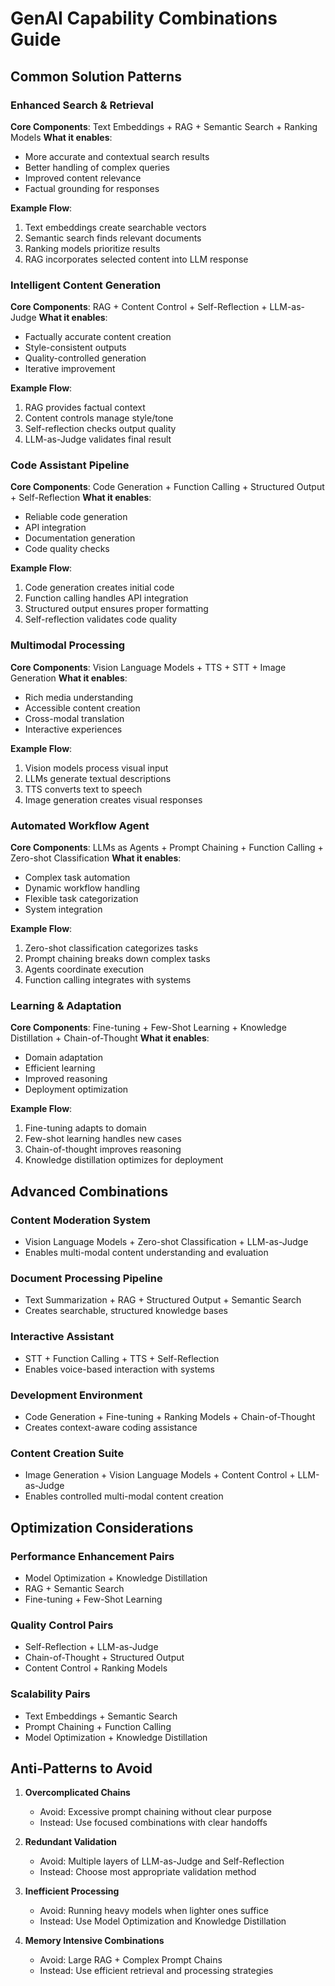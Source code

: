 # GenAI Capability Combinations Guide

## Common Solution Patterns

### Enhanced Search & Retrieval
**Core Components**: Text Embeddings + RAG + Semantic Search + Ranking Models
**What it enables**:
- More accurate and contextual search results
- Better handling of complex queries
- Improved content relevance
- Factual grounding for responses

**Example Flow**:
1. Text embeddings create searchable vectors
2. Semantic search finds relevant documents
3. Ranking models prioritize results
4. RAG incorporates selected content into LLM response

### Intelligent Content Generation
**Core Components**: RAG + Content Control + Self-Reflection + LLM-as-Judge
**What it enables**:
- Factually accurate content creation
- Style-consistent outputs
- Quality-controlled generation
- Iterative improvement

**Example Flow**:
1. RAG provides factual context
2. Content controls manage style/tone
3. Self-reflection checks output quality
4. LLM-as-Judge validates final result

### Code Assistant Pipeline
**Core Components**: Code Generation + Function Calling + Structured Output + Self-Reflection
**What it enables**:
- Reliable code generation
- API integration
- Documentation generation
- Code quality checks

**Example Flow**:
1. Code generation creates initial code
2. Function calling handles API integration
3. Structured output ensures proper formatting
4. Self-reflection validates code quality

### Multimodal Processing
**Core Components**: Vision Language Models + TTS + STT + Image Generation
**What it enables**:
- Rich media understanding
- Accessible content creation
- Cross-modal translation
- Interactive experiences

**Example Flow**:
1. Vision models process visual input
2. LLMs generate textual descriptions
3. TTS converts text to speech
4. Image generation creates visual responses

### Automated Workflow Agent
**Core Components**: LLMs as Agents + Prompt Chaining + Function Calling + Zero-shot Classification
**What it enables**:
- Complex task automation
- Dynamic workflow handling
- Flexible task categorization
- System integration

**Example Flow**:
1. Zero-shot classification categorizes tasks
2. Prompt chaining breaks down complex tasks
3. Agents coordinate execution
4. Function calling integrates with systems

### Learning & Adaptation
**Core Components**: Fine-tuning + Few-Shot Learning + Knowledge Distillation + Chain-of-Thought
**What it enables**:
- Domain adaptation
- Efficient learning
- Improved reasoning
- Deployment optimization

**Example Flow**:
1. Fine-tuning adapts to domain
2. Few-shot learning handles new cases
3. Chain-of-thought improves reasoning
4. Knowledge distillation optimizes for deployment

## Advanced Combinations

### Content Moderation System
- Vision Language Models + Zero-shot Classification + LLM-as-Judge
- Enables multi-modal content understanding and evaluation

### Document Processing Pipeline
- Text Summarization + RAG + Structured Output + Semantic Search
- Creates searchable, structured knowledge bases

### Interactive Assistant
- STT + Function Calling + TTS + Self-Reflection
- Enables voice-based interaction with systems

### Development Environment
- Code Generation + Fine-tuning + Ranking Models + Chain-of-Thought
- Creates context-aware coding assistance

### Content Creation Suite
- Image Generation + Vision Language Models + Content Control + LLM-as-Judge
- Enables controlled multi-modal content creation

## Optimization Considerations

### Performance Enhancement Pairs
- Model Optimization + Knowledge Distillation
- RAG + Semantic Search
- Fine-tuning + Few-Shot Learning

### Quality Control Pairs
- Self-Reflection + LLM-as-Judge
- Chain-of-Thought + Structured Output
- Content Control + Ranking Models

### Scalability Pairs
- Text Embeddings + Semantic Search
- Prompt Chaining + Function Calling
- Model Optimization + Knowledge Distillation

## Anti-Patterns to Avoid

1. **Overcomplicated Chains**
   - Avoid: Excessive prompt chaining without clear purpose
   - Instead: Use focused combinations with clear handoffs

2. **Redundant Validation**
   - Avoid: Multiple layers of LLM-as-Judge and Self-Reflection
   - Instead: Choose most appropriate validation method

3. **Inefficient Processing**
   - Avoid: Running heavy models when lighter ones suffice
   - Instead: Use Model Optimization and Knowledge Distillation

4. **Memory Intensive Combinations**
   - Avoid: Large RAG + Complex Prompt Chains
   - Instead: Use efficient retrieval and processing strategies
